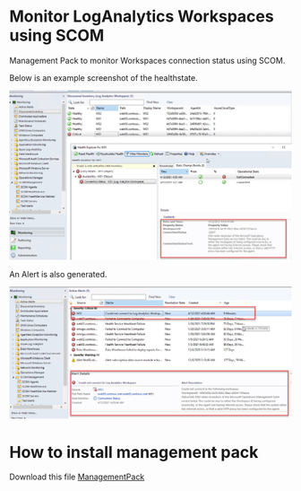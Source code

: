 # Monitor LogAnalytics Workspaces using SCOM

Management Pack to monitor Workspaces connection status using SCOM. 

Below is an example screenshot of the healthstate.

![Health Satate](./Images/State.jpg)

An Alert is also generated.

![Health Satate](./Images/Alert.jpg)

# How to install management pack

Download this file [ManagementPack](./ManagementPack/Scom.LogAnalytics.Workspaces.zip)
